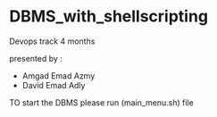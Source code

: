 # DBMS_with_shellscripting 
Devops track 4 months

presented by :
- Amgad Emad Azmy
- David Emad Adly

TO start the DBMS please run (main_menu.sh) file 
